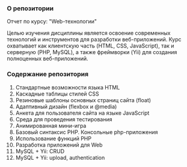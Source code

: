 ### О репозитории
Отчет по курсу: "Web-технологии"

Целью изучения дисциплины является освоение современных технологий и инструментов для разработки веб-приложений. Курс охватывает как клиентскую часть (HTML, CSS, JavaScript), так и серверную (PHP, MySQL), а также фреймворки (Yii) для создания полноценных веб-приложений.

### Содержание репозитория
1. Стандартные возможности языка HTML
2. Каскадные таблицы стилей CSS
3. Резиновые шаблоны основных страниц сайта (float) 
4. Адаптивный дизайн (flexbox и @media)
5. Анкета для пользователя сайта на языке JavaScript
6. Среда для проведения тестирования
7. Анимированная мини-игра
8. Базовый синтаксис PHP. Консольные php-приложения 
9. Использование функций PHP 	
10. Разработка приложений для Web 	
11. MySQL + Yii: CRUD  
12. MySQL + Yii: upload, authentication  
